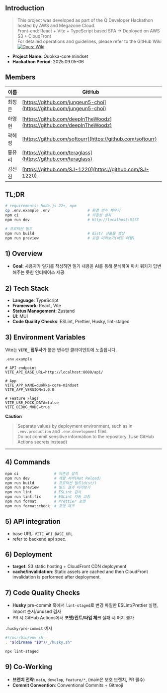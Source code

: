 ## Introduction

> This project was developed as part of the Q Developer Hackathon hosted by AWS and Megazone Cloud.  
> Front-end: React + Vite + TypeScript based SPA -> Deployed on AWS S3 + CloudFront  
> For detailed operations and guidelines, please refer to the GitHub Wiki
> [![Docs: Wiki](https://img.shields.io/badge/docs-Wiki-0366d6)](https://github.com/QQQ-Q-Developer-Hackathon/front/wiki)

- **Project Name**: Quokka-core mindset
- **Hackathon Period**: 2025.09.05-06

## Members

| 이름   | GitHub                                                                 |
| ------ | ---------------------------------------------------------------------- |
| 최정은 | [https://github.com/jungeun5-choi](https://github.com/jungeun5-choi)   |
| 하영현 | [https://github.com/deepInTheWoodz](https://github.com/deepInTheWoodz) |
| 곽혜정 | [https://github.com/softourr](https://github.com/softourr)             |
| 홍유리 | [https://github.com/teraglass](https://github.com/teraglass)           |
| 김선진 | [https://github.com/SJ-1220](https://github.com/SJ-1220)               |

## TL;DR

```bash
# requirements: Node.js 22+, npm
cp .env.example .env                 # 환경 변수 채우기
npm ci                               # 의존성 설치
npm run dev                          # http://localhost:5173

# 프로덕션 빌드
npm run build                        # dist/ 산출물 생성
npm run preview                      # 로컬 미리보기(배포 에뮬)
```

## 1) Overview

- **Goal**: 사용자가 일기를 작성하면 일기 내용을 AI를 통해 분석하여 마치 쿼카가 답변해주는 듯한 인터페이스 제공

## 2) Tech Stack

- **Language**: TypeScript
- **Framework**: React, Vite
- **Status Management**: Zustand
- **UI**: MUI
- **Code Quality Checks**: ESLint, Prettier, Husky, lint-staged

## 3) Environment Variables

Vite는 **`VITE_` 접두사**가 붙은 변수만 클라이언트에 노출됩니다.

`.env.example`

```env
# API endpoint
VITE_API_BASE_URL=http://localhost:8080/api/

# App
VITE_APP_NAME=quokka-core-mindset
VITE_APP_VERSION=1.0.0

# Feature Flags
VITE_USE_MOCK_DATA=false
VITE_DEBUG_MODE=true
```

**Caution**

> Separate values by deployment environment, such as in `.env.production` and `.env.development` files.  
> Do not commit sensitive information to the repository. (Use GitHub Actions secrets instead)

---

## 4) Commands

```bash
npm ci                # 의존성 설치
npm run dev           # 개발 서버(Hot Reload)
npm run build         # 프로덕션 빌드(dist/)
npm run preview       # 빌드 결과 미리보기
npm run lint          # ESLint 검사
npm run lint:fix      # ESLint 자동 고침
npm run format        # Prettier 포맷
npm run format:check  # 포맷 체크
```

## 5) API integration

- base URL: `VITE_API_BASE_URL`
- refer to backend api spec.

## 6) Deployment

- **target**: S3 static hosting + CloudFront CDN deployment
- **cache/invalidation**: Static assets are cached and then CloudFront invalidation is performed after deployment.

## 7) Code Quality Checks

- **Husky** pre-commit 훅에서 `lint-staged`로 변경 파일만 ESLint/Prettier 실행, import 순서/unused 검사
- PR 시 GitHub Actions에서 **포맷/린트/타입 체크** 실패 시 머지 불가

`.husky/pre-commit` 예시

```sh
#!/usr/bin/env sh
. "$(dirname "$0")/_/husky.sh"

npx lint-staged
```

## 9) Co-Working

- **브랜치 전략**: `main`, `develop`, `feature/*`, (main은 보호 브랜치, PR 필수)
- **Commit Convention**: Conventional Commits + Gitmoji

